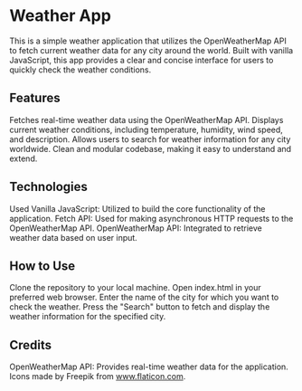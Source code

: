 # Weather App 

This is a simple weather application that utilizes the OpenWeatherMap API to fetch
current weather data for any city around the world. Built with vanilla JavaScript, this app provides
a clear and concise interface for users to quickly check the weather conditions.

## Features 
Fetches real-time weather data using the OpenWeatherMap API. Displays current weather
conditions, including temperature, humidity, wind speed, and description. Allows users to search for
weather information for any city worldwide. Clean and modular codebase, making it easy to understand
and extend.

## Technologies
Used Vanilla JavaScript: Utilized to build the core functionality of the application.
Fetch API: Used for making asynchronous HTTP requests to the OpenWeatherMap API. OpenWeatherMap API:
Integrated to retrieve weather data based on user input.

## How to Use
Clone the repository to your local machine. Open index.html in your preferred web
browser. Enter the name of the city for which you want to check the weather. Press the "Search"
button to fetch and display the weather information for the specified city.

## Credits 
OpenWeatherMap API: Provides real-time weather data for the application. Icons made by
Freepik from www.flaticon.com.

